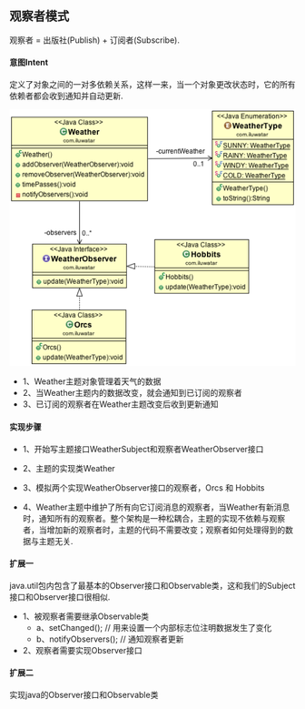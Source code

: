 ## 观察者模式
观察者 = 出版社(Publish) + 订阅者(Subscribe).

#### 意图Intent
定义了对象之间的一对多依赖关系，这样一来，当一个对象更改状态时，它的所有依赖者都会收到通知并自动更新.

![observer_1](../images/observer_1.png)

* 1、Weather主题对象管理着天气的数据
* 2、当Weather主题内的数据改变，就会通知到已订阅的观察者
* 3、已订阅的观察者在Weather主题改变后收到更新通知

#### 实现步骤
* 1、开始写主题接口WeatherSubject和观察者WeatherObserver接口

* 2、主题的实现类Weather

* 3、模拟两个实现WeatherObserver接口的观察者，Orcs 和 Hobbits

* 4、Weather主题中维护了所有向它订阅消息的观察者，当Weather有新消息时，通知所有的观察者。整个架构是一种松耦合，主题的实现不依赖与观察者，当增加新的观察者时，主题的代码不需要改变；观察者如何处理得到的数据与主题无关.

#### 扩展一
java.util包内包含了最基本的Observer接口和Observable类，这和我们的Subject接口和Observer接口很相似.

* 1、被观察者需要继承Observable类
  * a、setChanged(); // 用来设置一个内部标志位注明数据发生了变化
  * b、notifyObservers(); // 通知观察者更新
* 2、观察者需要实现Observer接口

#### 扩展二

实现java的Observer接口和Observable类
